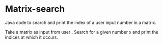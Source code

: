 # Matrix-search
Java code to search and print the index of a user input number in a matrix.

Take a matrix as input from user . Search for a given number x and print the indices at which it occurs.
